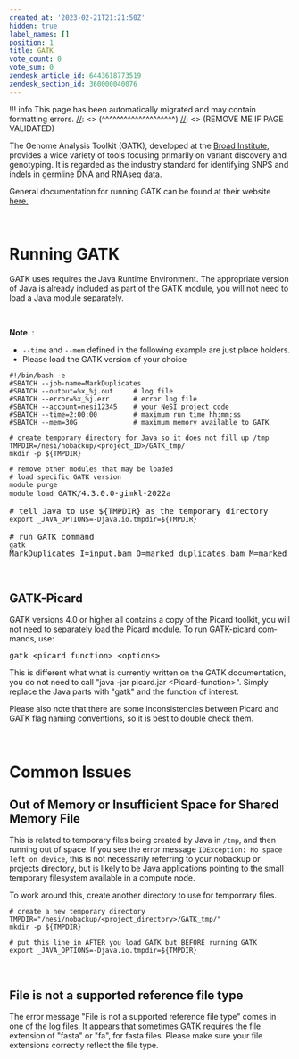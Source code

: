 ```yaml
---
created_at: '2023-02-21T21:21:50Z'
hidden: true
label_names: []
position: 1
title: GATK
vote_count: 0
vote_sum: 0
zendesk_article_id: 6443618773519
zendesk_section_id: 360000040076
---
```



[//]: <> (REMOVE ME IF PAGE VALIDATED)
[//]: <> (vvvvvvvvvvvvvvvvvvvv)
!!! info
    This page has been automatically migrated and may contain formatting errors.
[//]: <> (^^^^^^^^^^^^^^^^^^^^)
[//]: <> (REMOVE ME IF PAGE VALIDATED)
<p>The Genome Analysis Toolkit (GATK), developed at the <a href="http://www.broadinstitute.org/">Broad Institute</a>, provides a wide variety of tools focusing primarily on variant discovery and genotyping. It is regarded as the industry standard for identifying SNPS and indels in germline DNA and RNAseq data.</p>
<p>General documentation for running GATK can be found at their website <a href="https://gatk.broadinstitute.org/hc/en-us" target="_self">here.</a></p>
<p> </p>
<h1>Running GATK</h1>
<p>GATK uses <span>requires the Java Runtime Environment. The appropriate version of Java is already included as part of the GATK module, you will not need to load a Java module separately.</span></p>
<p> </p>
<p><span class="wysiwyg-underline"><strong>Note</strong></span>  :</p>
<ul>
<li>
<code>--time</code> and <code>--mem</code> defined in the following example are just place holders.</li>
<li>Please load the GATK version of your choice</li>
</ul>
<pre><code>#!/bin/bash -e<br>#SBATCH --job-name=MarkDuplicates<br>#SBATCH --output=%x_%j.out     # log file<br>#SBATCH --error=%x_%j.err      # error log file<br>#SBATCH --account=nesi12345    # your NeSI project code<br>#SBATCH --time=2:00:00         # maximum run time hh:mm:ss<br>#SBATCH --mem=30G              # maximum memory available to GATK<br><br># create temporary directory for Java so it does not fill up /tmp<br>TMPDIR=/nesi/nobackup/&lt;project_ID&gt;/GATK_tmp/<br>mkdir -p ${TMPDIR}<br><br># remove other modules that may be loaded<br># load specific GATK version<br>module purge<br>module load</code> GATK/4.3.0.0-gimkl-2022a<br><br># tell Java to use ${TMPDIR} as the temporary directory<br><code>export _JAVA_OPTIONS=-Djava.io.tmpdir=${TMPDIR} </code><br><br># run GATK command<br><code>gatk </code>MarkDuplicates I=input.bam O=marked_duplicates.bam M=marked_dup_metrics.txt</pre>
<p> </p>
<h2>GATK-Picard</h2>
<p><span class="ILfuVd" lang="en"><span class="hgKElc">GATK versions 4.0 or higher all contains a copy of the Picard toolkit, you will not need to separately load the Picard module. To run GATK-picard commands, use:<br></span></span></p>
<pre><span class="ILfuVd" lang="en"><span class="hgKElc">gatk &lt;picard function&gt; &lt;options&gt;</span></span></pre>
<p>This is different what what is currently written on the GATK documentation, you do not need to call "java -jar picard.jar &lt;Picard-function&gt;". Simply replace the Java parts with "gatk" and the function of interest.</p>
<p>Please also note that there are some inconsistencies between Picard and GATK flag naming conventions, so it is best to double check them.</p>
<p> </p>
<h1>Common Issues</h1>
<h2 id="Out-of-Memory-or-Insufficient-space-for-shared-memory-file" data-renderer-start-pos="101">Out of Memory or Insufficient Space for Shared Memory File<span class="heading-anchor-wrapper" role="presentation"></span>
</h2>
<p>This is related to temporary files being created by Java in <code>/tmp</code>, and then running out of space. If you see the error message <code>IOException: No space left on device</code>, this is not necessarily referring to your nobackup or projects directory, but is likely to be Java applications pointing to the small temporary filesystem available in a compute node.</p>
<p>To work around this, create another directory to use for temporrary files.</p>
<pre><code># create a new temporary directory<br>TMPDIR="/nesi/nobackup/&lt;project_directory&gt;/GATK_tmp/"<br>mkdir -p ${TMPDIR}<br><br># put this line in AFTER you load GATK but BEFORE running GATK<br>export _JAVA_OPTIONS=-Djava.io.tmpdir=${TMPDIR} </code></pre>
<p> </p>
<h2>File is not a supported reference file type</h2>
<p>The error message "File is not a supported reference file type" comes in one of the log files. It appears that sometimes GATK requires the file extension of "fasta" or "fa", for fasta files. Please make sure your file extensions correctly reflect the file type.</p>
<p> </p>
<p> </p>
<p> </p>